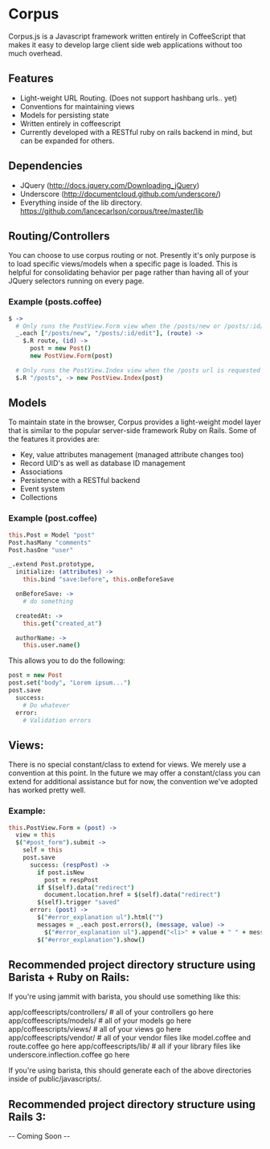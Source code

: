 # Corpus

Corpus.js is a Javascript framework written entirely in CoffeeScript that makes it easy to develop large client side web applications without too much overhead.

## Features

* Light-weight URL Routing. (Does not support hashbang urls.. yet)
* Conventions for maintaining views
* Models for persisting state
* Written entirely in coffeescript
* Currently developed with a RESTful ruby on rails backend in mind, but can be expanded for others.

## Dependencies

* JQuery (http://docs.jquery.com/Downloading_jQuery)
* Underscore (http://documentcloud.github.com/underscore/)
* Everything inside of the lib directory. https://github.com/lancecarlson/corpus/tree/master/lib

## Routing/Controllers

You can choose to use corpus routing or not. Presently it's only purpose is to load specific views/models when a specific page is loaded. This is helpful for consolidating behavior per page rather than having all of your JQuery selectors running on every page. 

### Example (posts.coffee)

```coffeescript
$ -> 
  # Only runs the PostView.Form view when the /posts/new or /posts/:id/edit urls are requested
  _.each ["/posts/new", "/posts/:id/edit"], (route) ->
    $.R route, (id) ->
      post = new Post()
      new PostView.Form(post)

  # Only runs the PostView.Index view when the /posts url is requested
  $.R "/posts", -> new PostView.Index(post)
```

## Models

To maintain state in the browser, Corpus provides a light-weight model layer that is similar to the popular server-side framework Ruby on Rails. Some of the features it provides are:

* Key, value attributes management (managed attribute changes too)
* Record UID's as well as database ID management
* Associations
* Persistence with a RESTful backend
* Event system
* Collections

### Example (post.coffee)

```coffeescript
this.Post = Model "post"
Post.hasMany "comments"
Post.hasOne "user"

_.extend Post.prototype,
  initialize: (attributes) ->
    this.bind "save:before", this.onBeforeSave

  onBeforeSave: ->
    # do something

  createdAt: ->
    this.get("created_at")

  authorName: ->
    this.user.name()
```

This allows you to do the following:

```coffeescript
post = new Post
post.set("body", "Lorem ipsum...")
post.save
  success:
    # Do whatever
  error:
    # Validation errors
```

## Views:

There is no special constant/class to extend for views. We merely use a convention at this point. In the future we may offer a constant/class you can extend for additional assistance but for now, the convention we've adopted has worked pretty well.

### Example:

```coffeescript
this.PostView.Form = (post) ->
  view = this
  $("#post_form").submit ->
    self = this
    post.save
      success: (respPost) ->
        if post.isNew
          post = respPost
        if $(self).data("redirect")
          document.location.href = $(self).data("redirect")
        $(self).trigger "saved"
      error: (post) ->
        $("#error_explanation ul").html("")
        messages = _.each post.errors(), (message, value) ->
          $("#error_explanation ul").append("<li>" + value + " " + message + "</li>");
        $("#error_explanation").show()
```

## Recommended project directory structure using Barista + Ruby on Rails:

If you're using jammit with barista, you should use something like this:

app/coffeescripts/controllers/     # all of your controllers go here
app/coffeescripts/models/          # all of your models go here
app/coffeescripts/views/           # all of your views go here
app/coffeescripts/vendor/          # all of your vendor files like model.coffee and route.coffee go here
app/coffeescripts/lib/             # all if your library files like underscore.inflection.coffee go here

If you're using barista, this should generate each of the above directories inside of public/javascripts/.

## Recommended project directory structure using Rails 3:

-- Coming Soon --